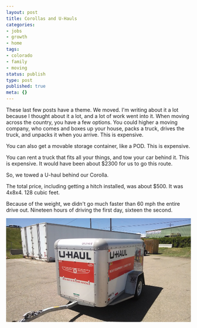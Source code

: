```yaml
---
layout: post
title: Corollas and U-Hauls
categories:
- jobs
- growth
- home
tags:
- colorado
- family
- moving
status: publish
type: post
published: true
meta: {}
---
```




These last few posts have a theme. We moved. I'm writing about it a lot because I thought about it a lot, and a lot of work went into it.
When moving across the country, you have a few options. You could higher a moving company, who comes and boxes up your house, packs a truck, drives the truck, and unpacks it when you arrive. This is expensive.



You can also get a movable storage container, like a POD. This is expensive.



You can rent a truck that fits all your things, and tow your car behind it. This is expensive. It would have been about $2300 for us to go this route.



So, we towed a U-haul behind our Corolla.



The total price, including getting a hitch installed, was about $500. It was 4x8x4. 128 cubic feet.



Because of the weight, we didn't go much faster than 60 mph the entire drive out. Nineteen hours of driving the first day, sixteen the second.



[![I took this picture as I was dropping the trailer off. Didn't take a picture of the trailer on my car, for some reason.](/squarespace_images/static_556694eee4b0f4ca9cd56729_56035dbbe4b07ebf58d79d16_5586fe59e4b0278244cea115_1434910452740_2014-06-28-11-30-43.jpg_)](http://static1.squarespace.com/static/556694eee4b0f4ca9cd56729/56035dbbe4b07ebf58d79d16/5586fe59e4b0278244cea115/1434910452740/2014-06-28-11-30-43.jpg)
